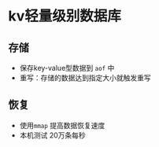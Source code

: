 # kv轻量级别数据库

## 存储

 - 保存key-value型数据到 `aof` 中
 - 重写：存储的数据达到指定大小就触发重写

## 恢复

- 使用`mmap` 提高数据恢复速度
- 本机测试 20万条每秒